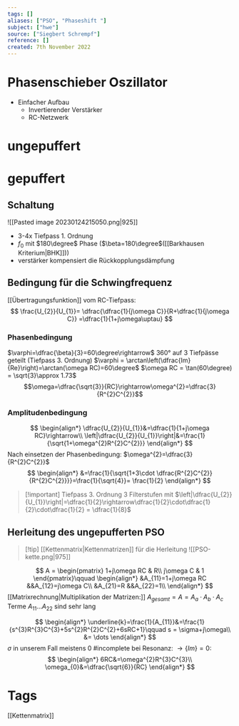 ```yaml
---
tags: []
aliases: ["PSO", "Phaseshift "]
subject: ["hwe"]
source: ["Siegbert Schrempf"]
reference: []
created: 7th November 2022
---
```


# Phasenschieber Oszillator
- Einfacher Aufbau
	- Invertierender Verstärker
	- RC-Netzwerk

# ungepuffert

# gepuffert

## Schaltung
![[Pasted image 20230124215050.png|925]]
- 3-4x Tiefpass 1. Ordnung
- $f_{0}$ mit $180\degree$ Phase ($\beta=180\degree$([[Barkhausen Kriterium|BHK]]))
- verstärker kompensiert die Rückkopplungsdämpfung
## Bedingung für die Schwingfrequenz

[[Übertragungsfunktion]] vom RC-Tiefpass:
$$
\frac{U_{2}}{U_{1}}= \dfrac{\dfrac{1}{j\omega C}}{R+\dfrac{1}{j\omega C}} =\dfrac{1}{1+j\omega\uptau}
$$
### Phasenbedingung
$\varphi=\dfrac{\beta}{3}=60\degree\rightarrow$ 360° auf 3 Tiefpässe geteilt (Tiefpass 3. Ordnung)
$\varphi = \arctan\left(\dfrac{Im}{Re}\right)=\arctan(\omega RC)=60\degree$
$\omega RC = \tan(60\degree) = \sqrt{3}\approx 1.73$
$$\omega=\dfrac{\sqrt{3}}{RC}\rightarrow\omega^{2}=\dfrac{3}{R^{2}C^{2}}$$
### Amplitudenbedingung
$$
\begin{align*}
\dfrac{U_{2}}{U_{1}}&=\dfrac{1}{1+j\omega RC}\rightarrow\\
\left|\dfrac{U_{2}}{U_{1}}\right|&=\frac{1}{\sqrt{1+\omega^{2}R^{2}C^{2}}}
\end{align*}
$$
Nach einsetzen der Phasenbedingung: $\omega^{2}=\dfrac{3}{R^{2}C^{2}}$
$$
\begin{align*}
&=\frac{1}{\sqrt{1+3\cdot \dfrac{R^{2}C^{2}}{R^{2}C^{2}}}}=\frac{1}{\sqrt{4}}= \frac{1}{2}
\end{align*}
$$
> [!important] Tiefpass 3. Ordnung
> 3 Filterstufen mit $\left|\dfrac{U_{2}}{U_{1}}\right|=\dfrac{1}{2}\rightarrow\dfrac{1}{2}\cdot\dfrac{1}{2}\cdot\dfrac{1}{2} = \dfrac{1}{8}$ 

## Herleitung des ungepufferten PSO
> [!tip] [[Kettenmatrix|Kettenmatrizen]] für die Herleitung
> ![[PSO-kette.png|975]]

$$
A = \begin{pmatrix}
1+j\omega RC & R\\
j\omega C & 1
\end{pmatrix}\qquad
\begin{align*}
&A_{11}=1+j\omega RC
&&A_{12}=j\omega C\\
&A_{21}=R
&&A_{22}=1\\
\end{align*}
$$
[[Matrixrechnung|Multiplikation der Matrizen:]] $A_{gesamt}=A=A_{a}\cdot A_{b}\cdot A_{c}$
Terme $A_{11}\dots A_{22}$ sind sehr lang

$$
\begin{align*}
\underline{k}=\frac{1}{A_{11}}&=\frac{1}{s^{3}R^{3}C^{3}+5s^{2}R^{2}C^{2}+6sRC+1}\qquad s = \sigma+j\omega\\
&= \dots
\end{align*}
$$
$\sigma$ in unserem Fall meistens 0
#incomplete 
bei Resonanz: $\rightarrow \{Im\}=0:$
$$
\begin{align*}
6RC&=\omega^{2}R^{3}C^{3}\\
\omega_{0}&=\dfrac{\sqrt{6}}{RC}
\end{align*}
$$
# Tags
[[Kettenmatrix]]